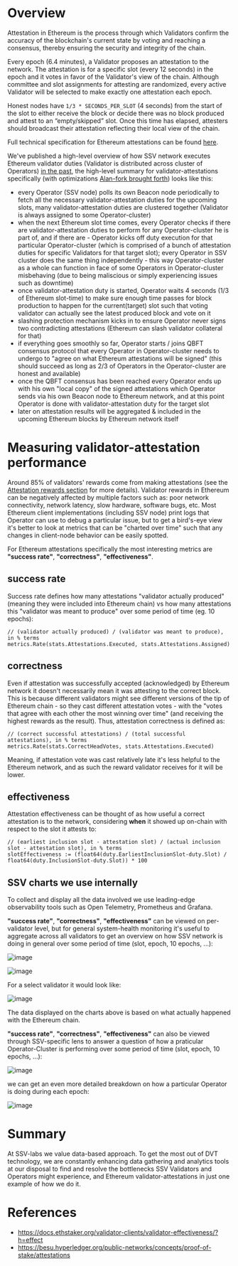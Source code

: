 # Overview

Attestation in Ethereum is the process through which Validators confirm the accuracy of the blockchain's current state by voting and reaching a consensus, thereby ensuring the security and integrity of the chain.

Every epoch (6.4 minutes), a Validator proposes an attestation to the network. The attestation is for a specific slot (every 12 seconds) in the epoch and it votes in favor of the Validator's view of the chain. Although committee and slot assignments for attesting are randomized, every active Validator will be selected to make exactly one attestation each epoch.

Honest nodes have `1/3 * SECONDS_PER_SLOT` (4 seconds) from the start of the slot to either receive the block or decide there was no block produced and attest to an “empty/skipped” slot. Once this time has elapsed, attesters should broadcast their attestation reflecting their local view of the chain.

Full technical specification for Ethereum attestations can be found [here](https://github.com/ethereum/consensus-specs/blob/dev/specs/phase0/validator.md#attesting).

We've published a high-level overview of how SSV network executes Ethereum validator duties (Validator is distributed across cluster of Operators) [in the past](https://ssv.network/blog/technology/ssv-protocol-implementation-deep-dive/), the high-level summary for validator-attestations specifically (with optimizations [Alan-fork brought forth](https://ssv.network/blog/technology/the-impact-of-alan-on-mainnet-post-fork-analysis/)) looks like this:
- every Operator (SSV node) polls its own Beacon node periodically to fetch all the necessary validator-attestation duties for the upcoming slots, many validator-attestation duties are clustered together (Validator is always assigned to some Operator-cluster)
- when the next Ethereum slot time comes, every Operator checks if there are validator-attestation duties to perform for any Operator-cluster he is part of, and if there are - Operator kicks off duty execution for that particular Operator-cluster (which is comprised of a bunch of attestation duties for specific Validators for that target slot); every Operator in SSV cluster does the same thing independently - this way Operator-cluster as a whole can function in face of some Operators in Operator-cluster misbehaving (due to being maliscious or simply experiencing issues such as downtime)
- once validator-attestation duty is started, Operator waits 4 seconds (1/3 of Ethereum slot-time) to make sure enough time passes for block production to happen for the current(target) slot such that voting validator can actually see the latest produced block and vote on it
- slashing protection mechanism kicks in to ensure Operator never signs two contradicting attestations (Ethereum can slash validator collateral for that)
- if everything goes smoothly so far, Operator starts / joins QBFT consensus protocol that every Operator in Operator-cluster needs to undergo to "agree on what Ethereum attestations will be signed" (this should succeed as long as 2/3 of Operators in the Operator-cluster are honest and available)
- once the QBFT consensus has been reached every Operator ends up with his own "local copy" of the signed attestations which Operator sends via his own Beacon node to Ethereum network, and at this point Operator is done with validator-attestation duty for the target slot
- later on attestation results will be aggregated & included in the upcoming Ethereum blocks by Ethereum network itself

# Measuring validator-attestation performance

Around 85% of validators' rewards come from making attestations (see the [Attestation rewards section](https://besu.hyperledger.org/public-networks/concepts/proof-of-stake/attestations#attestation-rewards) for more details). Validator rewards in Ethereum can be negatively affected by multiple factors such as: poor network connectivity, network latency, slow hardware, software bugs, etc. Most Ethereum client implementations (including SSV node) print logs that Operator can use to debug a particular issue, but to get a bird's-eye view it's better to look at metrics that can be "charted over time" such that any changes in client-node behavior can be easily spotted.

For Ethereum attestations specifically the most interesting metrics are **"success rate"**, **"correctness"**, **"effectiveness"**.

## success rate

Success rate defines how many attestations "validator actually produced" (meaning they were included into Ethereum chain) vs how many attestations this "validator was meant to produce" over some period of time (eg. 10 epochs):
```
// (validator actually produced) / (validator was meant to produce), in % terms
metrics.Rate(stats.Attestations.Executed, stats.Attestations.Assigned)
```

## correctness

Even if attestation was successfully accepted (acknowledged) by Ethereum network it doesn't necessarily mean it was attesting to the correct block. This is because different validators might see different versions of the tip of Ethereum chain - so they cast different attestation votes - with the "votes that agree with each other the most winning over time" (and receiving the highest rewards as the result). Thus, attestation correctness is defined as:
```
// (correct successful attestations) / (total successful attestations), in % terms
metrics.Rate(stats.CorrectHeadVotes, stats.Attestations.Executed)
```
Meaning, if attestation vote was cast relatively late it's less helpful to the Ethereum network, and as such the reward validator receives for it will be lower.

## effectiveness

Attestation effectiveness can be thought of as how useful a correct attestation is to the network, considering **when** it showed up on-chain with respect to the slot it attests to:
```
// (earliest inclusion slot - attestation slot) / (actual inclusion slot - attestation slot), in % terms
slotEffectiveness := (float64(duty.EarliestInclusionSlot-duty.Slot) / float64(duty.InclusionSlot-duty.Slot)) * 100
```

## SSV charts we use internally

To collect and display all the data involved we use leading-edge observability tools such as Open Telemetry, Prometheus and Grafana.

**"success rate"**, **"correctness"**, **"effectiveness"** can be viewed on per-validator level, but for general system-health monitoring it's useful to aggregate across all validators to get an overview on how SSV network is doing in general over some period of time (slot, epoch, 10 epochs, ...):

![image](resources/attestations/attestations_1.png)

![image](resources/attestations/attestations_2.png)

For a select validator it would look like:

![image](resources/attestations/attestations_3.png)

The data displayed on the charts above is based on what actually happened with the Ethereum chain.

**"success rate"**, **"correctness"**, **"effectiveness"** can also be viewed through SSV-specific lens to answer a question of how a praticular Operator-Cluster is performing over some period of time (slot, epoch, 10 epochs, ...):

![image](resources/attestations/attestations_4.png)

we can get an even more detailed breakdown on how a particular Operator is doing during each epoch:

![image](resources/attestations/attestations_5.png)

# Summary

At SSV-labs we value data-based approach. To get the most out of DVT technology, we are constantly enhancing data gathering and analytics tools at our disposal to find and resolve the bottlenecks SSV Validators and Operators might experience, and Ethereum validator-attestations in just one example of how we do it.

# References
- https://docs.ethstaker.org/validator-clients/validator-effectiveness/?h=effect
- https://besu.hyperledger.org/public-networks/concepts/proof-of-stake/attestations
